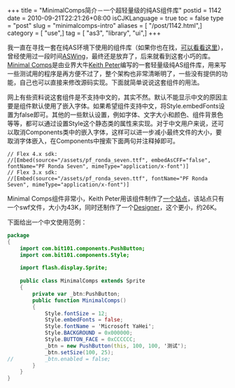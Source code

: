 +++
title = "MinimalComps简介－一个超轻量级的纯AS组件库"
postid = 1142
date = 2010-09-21T22:21:26+08:00
isCJKLanguage = true
toc = false
type = "post"
slug = "minimalcomps-intro"
aliases = [ "/post/1142.html",]
category = [ "use",]
tag = [ "as3", "library", "ui",]
+++


我一直在寻找一套在纯AS环境下使用的组件库（如果你也在找，[可以看看这里](https://blog.zengrong.net/flashassistant/#UI)），曾经使用过一段时间[ASWing](http://www.aswing.org/)，最终还是放弃了，后来就看到这套小巧的库。[Minimal Comps](http://www.minimalcomps.com/)是由业界大牛[Keith Peter](http://www.bit-101.com)编写的一套轻量级纯AS组件库，用来写一些测试用的程序是再方便不过了，整个架构也非常清晰明了，一些没有提供的功能，自己也可以直接来修改源码实现。下面就简单说说这套组件的用法。<!--more-->

网上有些资料说这套组件是不支持中文的，其实不然。默认不能显示中文的原因主要是组件默认使用了嵌入字体。如果希望组件支持中文，将Style.embedFonts设置为false即可。其他的一些默认设置，例如字体、文字大小和颜色、组件背景色等等，都可以通过设置Style这个静态类的属性来实现。对于中文用户来说，还可以取消Components类中的嵌入字体，这样可以进一步减小最终文件的大小，要取消字体嵌入，在Components中搜索下面两句并注释掉即可。

```
// Flex 4.x sdk:
//[Embed(source="/assets/pf_ronda_seven.ttf", embedAsCFF="false", fontName="PF Ronda Seven", mimeType="application/x-font")]
// Flex 3.x sdk:
//[Embed(source="/assets/pf_ronda_seven.ttf", fontName="PF Ronda Seven", mimeType="application/x-font")]
```

Minimal Comps组件非常小，Keith Peter用该组件制作了[一个站点](http://www.minimalcomps.com/MinimalCompsSite.swf)，该站点只有一个swf文件，大小为43K，同时还制作了一个[Designer](http://www.bit-101.com/MinimalDesigner/)，这个更小，约26K。

下面给出一个中文使用范例：

``` ActionScript
package
{
    import com.bit101.components.PushButton;
    import com.bit101.components.Style;
    
    import flash.display.Sprite;
    
    public class MinimalComps extends Sprite
    {
        private var _btn:PushButton;
        public function MinimalComps()
        {
            Style.fontSize = 12;
            Style.embedFonts = false;
            Style.fontName = 'Microsoft YaHei';
            Style.BACKGROUND = 0x000000;
            Style.BUTTON_FACE = 0xCCCCCC;
            _btn = new PushButton(this, 100, 100, '测试');
            _btn.setSize(100, 25);
//          _btn.enabled = false;
        }
    }
}
```
